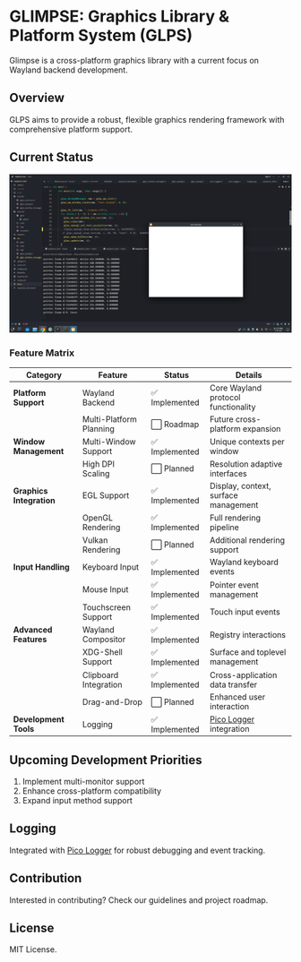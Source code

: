 # GLIMPSE: Graphics Library & Platform System (GLPS)

Glimpse is a cross-platform graphics library with a current focus on Wayland backend development.

## Overview

GLPS aims to provide a robust, flexible graphics rendering framework with comprehensive platform support.

## Current Status

![Wayland Support](image-1.png)

### Feature Matrix

| Category | Feature | Status | Details |
|----------|---------|--------|---------|
| **Platform Support** | Wayland Backend | ✅ Implemented | Core Wayland protocol functionality |
| | Multi-Platform Planning | ⬜ Roadmap | Future cross-platform expansion |
| **Window Management** | Multi-Window Support | ✅ Implemented | Unique contexts per window |
| | High DPI Scaling | ⬜ Planned | Resolution adaptive interfaces |
| **Graphics Integration** | EGL Support | ✅ Implemented | Display, context, surface management |
| | OpenGL Rendering | ✅ Implemented | Full rendering pipeline |
| | Vulkan Rendering | ⬜ Planned | Additional rendering support |
| **Input Handling** | Keyboard Input | ✅ Implemented | Wayland keyboard events |
| | Mouse Input | ✅ Implemented | Pointer event management |
| | Touchscreen Support | ✅ Implemented | Touch input events |
| **Advanced Features** | Wayland Compositor | ✅ Implemented | Registry interactions |
| | XDG-Shell Support | ✅ Implemented | Surface and toplevel management |
| | Clipboard Integration | ✅ Implemented | Cross-application data transfer |
| | Drag-and-Drop | ⬜ Planned | Enhanced user interaction |
| **Development Tools** | Logging | ✅ Implemented | [Pico Logger](https://github.com/YASSINE-AA/Pico-Logger) integration |

## Upcoming Development Priorities

1. Implement multi-monitor support
2. Enhance cross-platform compatibility
3. Expand input method support

## Logging

Integrated with [Pico Logger](https://github.com/YASSINE-AA/Pico-Logger) for robust debugging and event tracking.

## Contribution

Interested in contributing? Check our guidelines and project roadmap.

## License

MIT License.
